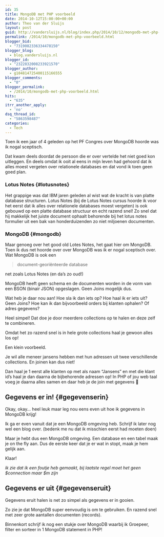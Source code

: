 ```yaml
---
id: 35
title: MongoDB met PHP voorbeeld
date: 2014-10-12T15:00:00+00:00
author: Theo van der Sluijs
layout: post
guid: http://vandersluijs.nl/blog/index.php/2014/10/12/mongodb-met-php-voorbeeld/
permalink: /2014/10/mongodb-met-php-voorbeeld.html
blogger_bid:
  - "7319082336334478150"
blogger_blog:
  - blog.vandersluijs.nl
blogger_id:
  - "2322832008233921570"
blogger_author:
  - g104814725400115166555
blogger_comments:
  - "0"
blogger_permalink:
  - /2014/10/mongodb-met-php-voorbeeld.html
hits:
  - "635"
itrr_another_apply:
  - 'no'
dsq_thread_id:
  - "5863598487"
categories:
  - Tech
---
```

Toen ik een jaar of 4 geleden op het PF Congres over MongoDB hoorde was ik nogal sceptisch.

Dat kwam deels doordat de persoon die er over vertelde het niet goed kon uitleggen. En deels omdat ik ooit al eens in mijn leven had gehoord dat ik alles moest vergeten over relationele databases en dat vond ik toen geen goed plan.

### Lotus Notes {#lotusnotes}

Het grappige was dat IBM jaren geleden al wist wat de kracht is van platte database structuren. Lotus Notes (bij de Lotus Notes cursus hoorde ik voor het eerst dat ik alles over relationele databases moest vergeten) is ook gebouwd op een platte database structuur en echt razend snel! Zo snel dat hij makkelijk het juiste document ophaalt behorende bij het lotus notes formulier uit een bak van honderduizenden zo niet miljoenen documenten.

### MongoDB {#mongodb}

Maar genoeg over het good old Lotes Notes, het gaat hier om MongoDB. Toen ik dus net hoorde over over MongoDB was ik er nogal sceptisch over. Wat MongoDB is ook een 

> document-georiënteerde database 

net zoals Lotus Notes (en da&#8217;s zo oud!)

MongoDB heeft geen schema en de documenten worden in de vorm van een BSON (binair JSON) opgeslagen. Geen Joins mogelijk dus.

Wat heb je daar nou aan! Hoe sla ik dan iets op? Hoe haal ik er iets uit? Geen Joins? Hoe kan ik dan bijvoorbeeld orders bij klanten ophalen? Of adres gegevens?

Heel simpel! Dat doe je door meerdere collections op te halen en deze zelf te combineren.

Omdat het zo razend snel is in hele grote collections haal je gewoon alles los op!

Een klein voorbeeld.

Je wil alle meneer jansens hebben met hun adressen uit twee verschillende collections. En joinen kan dus niet!

Dan haal je 1 eerst alle klanten op met als naam &#8220;Jansens&#8221; en met die klant id&#8217;s haal je dan daarna de bijbehorende adressen op! In PHP of jou web taal voeg je daarna alles samen en daar heb je de join met gegevens 🙂

## Gegevens er in! {#gegevenserin}

Okay, okay&#8230; heel leuk maar leg nou eens even uit hoe ik gegevens in MongoDB krijg!

Ik ga er even vanuit dat je een MongoDB omgeving heb. Schrijf ik later nog wel een blog over. (bedenk me nu dat ik misschien eerst had moeten doen)

Maar je hebt dus een MongoDB omgeving. Een database en een tabel maak je on the fly aan. Dus de eerste keer dat je er wat in stopt, maak je hem gelijk aan.

Klaar!

_ik zie dat ik een foutje heb gemaakt, bij laatste regel moet het geen $connection maar $m zijn_

## Gegevens er uit {#gegevenseruit}

Gegevens eruit halen is net zo simpel als gegevens er in gooien.

Zo zie je dat MongoDB super eenvoudig is om te gebruiken. En razend snel met zeer grote aantallen documenten (records).

Binnenkort schrijf ik nog een stukje over MongoDB waarbij ik Groepeer, filter en sorteer in 1 MongoDB statement in PHP!
